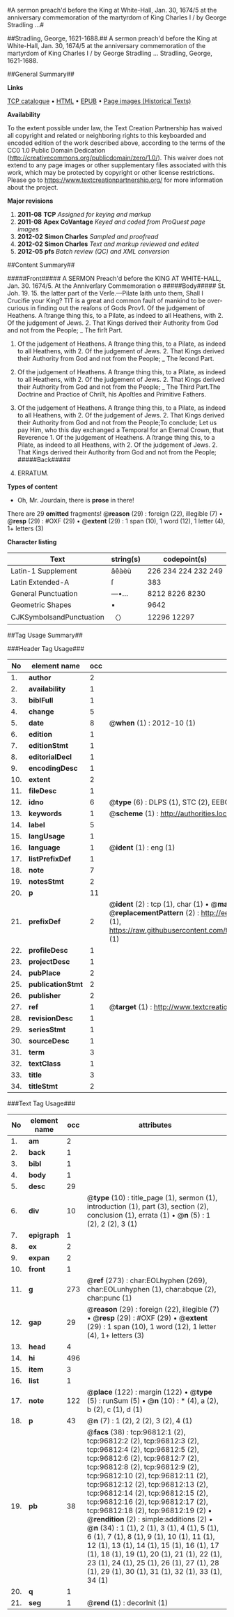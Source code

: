 #A sermon preach'd before the King at White-Hall, Jan. 30, 1674/5 at the anniversary commemoration of the martyrdom of King Charles I / by George Stradling ...#

##Stradling, George, 1621-1688.##
A sermon preach'd before the King at White-Hall, Jan. 30, 1674/5 at the anniversary commemoration of the martyrdom of King Charles I / by George Stradling ...
Stradling, George, 1621-1688.

##General Summary##

**Links**

[TCP catalogue](http://www.ota.ox.ac.uk/tcp/)  • 
[HTML](http://tei.it.ox.ac.uk/tcp/Texts-HTML/free/A61/A61710.html)  • 
[EPUB](http://tei.it.ox.ac.uk/tcp/Texts-EPUB/free/A61/A61710.epub) • 
[Page images (Historical Texts)](https://historicaltexts.jisc.ac.uk/eebo-13034500e)

**Availability**

To the extent possible under law, the Text Creation Partnership has waived all copyright and related or neighboring rights to this keyboarded and encoded edition of the work described above, according to the terms of the CC0 1.0 Public Domain Dedication (http://creativecommons.org/publicdomain/zero/1.0/). This waiver does not extend to any page images or other supplementary files associated with this work, which may be protected by copyright or other license restrictions. Please go to https://www.textcreationpartnership.org/ for more information about the project.

**Major revisions**

1. __2011-08__ __TCP__ *Assigned for keying and markup*
1. __2011-08__ __Apex CoVantage__ *Keyed and coded from ProQuest page images*
1. __2012-02__ __Simon Charles__ *Sampled and proofread*
1. __2012-02__ __Simon Charles__ *Text and markup reviewed and edited*
1. __2012-05__ __pfs__ *Batch review (QC) and XML conversion*

##Content Summary##

#####Front#####
A SERMON Preach'd before the KING AT WHITE-HALL, Jan. 30. 1674/5. At the Anniverſary Commemoration o
#####Body#####
St. Joh. 19. 15. the latter part of the Verſe.—Pilate ſaith unto them, Shall I Crucifie your King? TIT is a great and common fault of mankind to be over-curious in finding out the reaſons of Gods Prov1. Of the judgement of Heathens. A ſtrange thing this, to a Pilate, as indeed to all Heathens, with 2. Of the judgement of Jews. 2. That Kings derived their Authority from God and not from the People;
    _ The firſt Part.
1. Of the judgement of Heathens. A ſtrange thing this, to a Pilate, as indeed to all Heathens, with 2. Of the judgement of Jews. 2. That Kings derived their Authority from God and not from the People;
    _ The ſecond Part.
1. Of the judgement of Heathens. A ſtrange thing this, to a Pilate, as indeed to all Heathens, with 2. Of the judgement of Jews. 2. That Kings derived their Authority from God and not from the People;
    _ The Third Part.The Doctrine and Practice of Chriſt, his Apoſtles and Primitive Fathers.
1. Of the judgement of Heathens. A ſtrange thing this, to a Pilate, as indeed to all Heathens, with 2. Of the judgement of Jews. 2. That Kings derived their Authority from God and not from the People;To conclude; Let us pay Him, who this day exchanged a Temporal for an Eternal Crown, that Reverence 1. Of the judgement of Heathens. A ſtrange thing this, to a Pilate, as indeed to all Heathens, with 2. Of the judgement of Jews. 2. That Kings derived their Authority from God and not from the People;
#####Back#####

1. ERRATUM.

**Types of content**

  * Oh, Mr. Jourdain, there is **prose** in there!

There are 29 **omitted** fragments! 
 @__reason__ (29) : foreign (22), illegible (7)  •  @__resp__ (29) : #OXF (29)  •  @__extent__ (29) : 1 span (10), 1 word (12), 1 letter (4), 1+ letters (3)

**Character listing**


|Text|string(s)|codepoint(s)|
|---|---|---|
|Latin-1 Supplement|âêàèù|226 234 224 232 249|
|Latin Extended-A|ſ|383|
|General Punctuation|—•…|8212 8226 8230|
|Geometric Shapes|▪|9642|
|CJKSymbolsandPunctuation|〈〉|12296 12297|

##Tag Usage Summary##

###Header Tag Usage###

|No|element name|occ|attributes|
|---|---|---|---|
|1.|__author__|2||
|2.|__availability__|1||
|3.|__biblFull__|1||
|4.|__change__|5||
|5.|__date__|8| @__when__ (1) : 2012-10 (1)|
|6.|__edition__|1||
|7.|__editionStmt__|1||
|8.|__editorialDecl__|1||
|9.|__encodingDesc__|1||
|10.|__extent__|2||
|11.|__fileDesc__|1||
|12.|__idno__|6| @__type__ (6) : DLPS (1), STC (2), EEBO-CITATION (1), OCLC (1), VID (1)|
|13.|__keywords__|1| @__scheme__ (1) : http://authorities.loc.gov/ (1)|
|14.|__label__|5||
|15.|__langUsage__|1||
|16.|__language__|1| @__ident__ (1) : eng (1)|
|17.|__listPrefixDef__|1||
|18.|__note__|7||
|19.|__notesStmt__|2||
|20.|__p__|11||
|21.|__prefixDef__|2| @__ident__ (2) : tcp (1), char (1)  •  @__matchPattern__ (2) : ([0-9\-]+):([0-9IVX]+) (1), (.+) (1)  •  @__replacementPattern__ (2) : http://eebo.chadwyck.com/downloadtiff?vid=$1&page=$2 (1), https://raw.githubusercontent.com/textcreationpartnership/Texts/master/tcpchars.xml#$1 (1)|
|22.|__profileDesc__|1||
|23.|__projectDesc__|1||
|24.|__pubPlace__|2||
|25.|__publicationStmt__|2||
|26.|__publisher__|2||
|27.|__ref__|1| @__target__ (1) : http://www.textcreationpartnership.org/docs/. (1)|
|28.|__revisionDesc__|1||
|29.|__seriesStmt__|1||
|30.|__sourceDesc__|1||
|31.|__term__|3||
|32.|__textClass__|1||
|33.|__title__|3||
|34.|__titleStmt__|2||


###Text Tag Usage###

|No|element name|occ|attributes|
|---|---|---|---|
|1.|__am__|2||
|2.|__back__|1||
|3.|__bibl__|1||
|4.|__body__|1||
|5.|__desc__|29||
|6.|__div__|10| @__type__ (10) : title_page (1), sermon (1), introduction (1), part (3), section (2), conclusion (1), errata (1)  •  @__n__ (5) : 1 (2), 2 (2), 3 (1)|
|7.|__epigraph__|1||
|8.|__ex__|2||
|9.|__expan__|2||
|10.|__front__|1||
|11.|__g__|273| @__ref__ (273) : char:EOLhyphen (269), char:EOLunhyphen (1), char:abque (2), char:punc (1)|
|12.|__gap__|29| @__reason__ (29) : foreign (22), illegible (7)  •  @__resp__ (29) : #OXF (29)  •  @__extent__ (29) : 1 span (10), 1 word (12), 1 letter (4), 1+ letters (3)|
|13.|__head__|4||
|14.|__hi__|496||
|15.|__item__|3||
|16.|__list__|1||
|17.|__note__|122| @__place__ (122) : margin (122)  •  @__type__ (5) : runSum (5)  •  @__n__ (10) : * (4), a (2), b (2), c (1), d (1)|
|18.|__p__|43| @__n__ (7) : 1 (2), 2 (2), 3 (2), 4 (1)|
|19.|__pb__|38| @__facs__ (38) : tcp:96812:1 (2), tcp:96812:2 (2), tcp:96812:3 (2), tcp:96812:4 (2), tcp:96812:5 (2), tcp:96812:6 (2), tcp:96812:7 (2), tcp:96812:8 (2), tcp:96812:9 (2), tcp:96812:10 (2), tcp:96812:11 (2), tcp:96812:12 (2), tcp:96812:13 (2), tcp:96812:14 (2), tcp:96812:15 (2), tcp:96812:16 (2), tcp:96812:17 (2), tcp:96812:18 (2), tcp:96812:19 (2)  •  @__rendition__ (2) : simple:additions (2)  •  @__n__ (34) : 1 (1), 2 (1), 3 (1), 4 (1), 5 (1), 6 (1), 7 (1), 8 (1), 9 (1), 10 (1), 11 (1), 12 (1), 13 (1), 14 (1), 15 (1), 16 (1), 17 (1), 18 (1), 19 (1), 20 (1), 21 (1), 22 (1), 23 (1), 24 (1), 25 (1), 26 (1), 27 (1), 28 (1), 29 (1), 30 (1), 31 (1), 32 (1), 33 (1), 34 (1)|
|20.|__q__|1||
|21.|__seg__|1| @__rend__ (1) : decorInit (1)|
